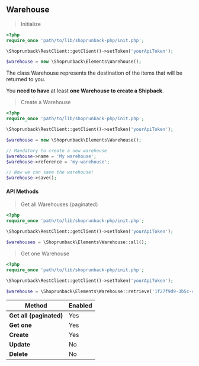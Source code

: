 ## Warehouse

> Initialize

```php
<?php
require_once 'path/to/lib/shoprunback-php/init.php';

\Shoprunback\RestClient::getClient()->setToken('yourApiToken');

$warehouse = new \Shoprunback\Elements\Warehouse();
```

The class Warehouse represents the destination of the items that will be returned to you.

<aside class="warning">
You <b>need to have</b> at least <b>one Warehouse to create a Shipback</b>.
</aside>

> Create a Warehouse

```php
<?php
require_once 'path/to/lib/shoprunback-php/init.php';

\Shoprunback\RestClient::getClient()->setToken('yourApiToken');

$warehouse = new \Shoprunback\Elements\Warehouse();

// Mandatory to create a new warehouse
$warehouse->name = 'My warehouse';
$warehouse->reference = 'my-warehouse';

// Now we can save the warehouse!
$warehouse->save();
```

#### API Methods

> Get all Warehouses (paginated)

```php
<?php
require_once 'path/to/lib/shoprunback-php/init.php';

\Shoprunback\RestClient::getClient()->setToken('yourApiToken');

$warehouses = \Shoprunback\Elements\Warehouse::all();
```

> Get one Warehouse

```php
<?php
require_once 'path/to/lib/shoprunback-php/init.php';

\Shoprunback\RestClient::getClient()->setToken('yourApiToken');

$warehouse = \Shoprunback\Elements\Warehouse::retrieve('1f27f9d9-3b5c-4152-98b7-760f56967dea');
```

Method | Enabled
-|-
**Get all (paginated)** | Yes
**Get one** | Yes
**Create** | Yes
**Update** | No
**Delete** | No